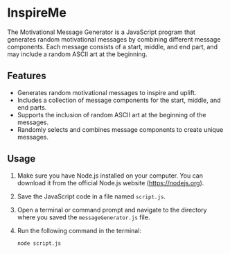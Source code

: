 # InspireMe


The Motivational Message Generator is a JavaScript program that generates random motivational messages by combining different message components. Each message consists of a start, middle, and end part, and may include a random ASCII art at the beginning.

## Features

- Generates random motivational messages to inspire and uplift.
- Includes a collection of message components for the start, middle, and end parts.
- Supports the inclusion of random ASCII art at the beginning of the messages.
- Randomly selects and combines message components to create unique messages.

## Usage

1. Make sure you have Node.js installed on your computer. You can download it from the official Node.js website (https://nodejs.org).

2. Save the JavaScript code in a file named `script.js`.

3. Open a terminal or command prompt and navigate to the directory where you saved the `messageGenerator.js` file.

4. Run the following command in the terminal:

   ```bash
   node script.js
